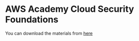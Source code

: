 # AWS Academy Cloud Security Foundations
You can download the materials from [here](https://download-directory.github.io/?url=https%3A%2F%2Fgithub.com%2Fahmad-20th%2Faws-academy-CLF%2Ftree%2Fmain%2FMaterials)
